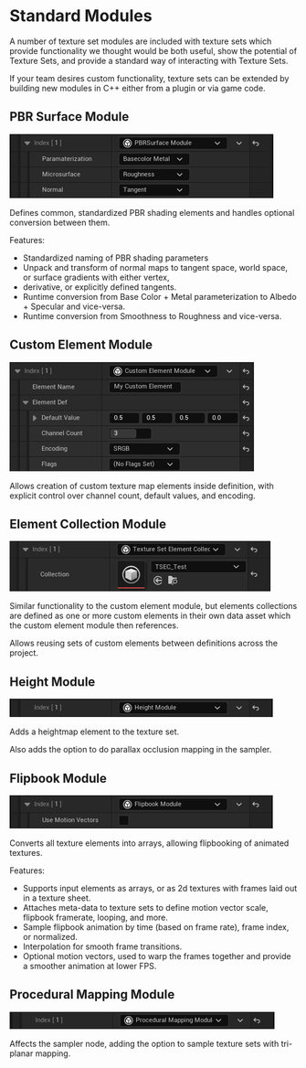 # Standard Modules

A number of texture set modules are included with texture sets which provide functionality we thought would be both 
useful, show the potential of Texture Sets, and provide a standard way of interacting with Texture Sets.

If your team desires custom functionality, texture sets can be extended by building new modules in C++ either from a 
plugin or via game code.

## PBR Surface Module

![](./Img/prev_pbr.png)

Defines common, standardized PBR shading elements and handles optional conversion between them.

Features:
- Standardized naming of PBR shading parameters
- Unpack and transform of normal maps to tangent space, world space, or surface gradients with either vertex,
- derivative, or explicitly defined tangents.
- Runtime conversion from Base Color + Metal parameterization to Albedo + Specular and vice-versa.
- Runtime conversion from Smoothness to Roughness and vice-versa.

## Custom Element Module

![](./Img/prev_custom_element.png)

Allows creation of custom texture map elements inside definition, with explicit control over channel count, default 
values, and encoding.

## Element Collection Module

![](./Img/prev_tsec.png)

Similar functionality to the custom element module, but elements collections are defined as one or more custom elements 
in their own data asset which the custom element module then references.

Allows reusing sets of custom elements between definitions across the project.

## Height Module

![](./Img/prev_height.png)

Adds a heightmap element to the texture set.

Also adds the option to do parallax occlusion mapping in the sampler.

## Flipbook Module

![](./Img/prev_flipbook.png)

Converts all texture elements into arrays, allowing flipbooking of animated textures.

Features:
- Supports input elements as arrays, or as 2d textures with frames laid out in a texture sheet.
- Attaches meta-data to texture sets to define motion vector scale, flipbook framerate, looping, and more.
- Sample flipbook animation by time (based on frame rate), frame index, or normalized.
- Interpolation for smooth frame transitions.
- Optional motion vectors, used to warp the frames together and provide a smoother animation at lower FPS.

## Procedural Mapping Module

![](./Img/prev_proc_mapping.png)

Affects the sampler node, adding the option to sample texture sets with tri-planar mapping.